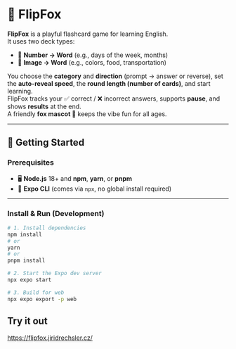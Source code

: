 # 🦊 FlipFox 

**FlipFox** is a playful flashcard game for learning English.  
It uses two deck types:

- 🔢 **Number → Word** (e.g., days of the week, months)
- 🎨 **Image → Word** (e.g., colors, food, transportation)

You choose the **category** and **direction** (prompt → answer or reverse), set the **auto-reveal speed**, the **round length (number of cards)**, and start learning.  
FlipFox tracks your ✅ correct / ❌ incorrect answers, supports **pause**, and shows **results** at the end.  
A friendly **fox mascot 🦊** keeps the vibe fun for all ages.

---

## 🚀 Getting Started

### Prerequisites

- 🖥️ **Node.js** 18+ and **npm**, **yarn**, or **pnpm**
- 📱 **Expo CLI** (comes via `npx`, no global install required)

---

### Install & Run (Development)

```bash
# 1. Install dependencies
npm install
# or
yarn
# or
pnpm install

# 2. Start the Expo dev server
npx expo start

# 3. Build for web
npx expo export -p web
```

## Try it out 
https://flipfox.jiridrechsler.cz/